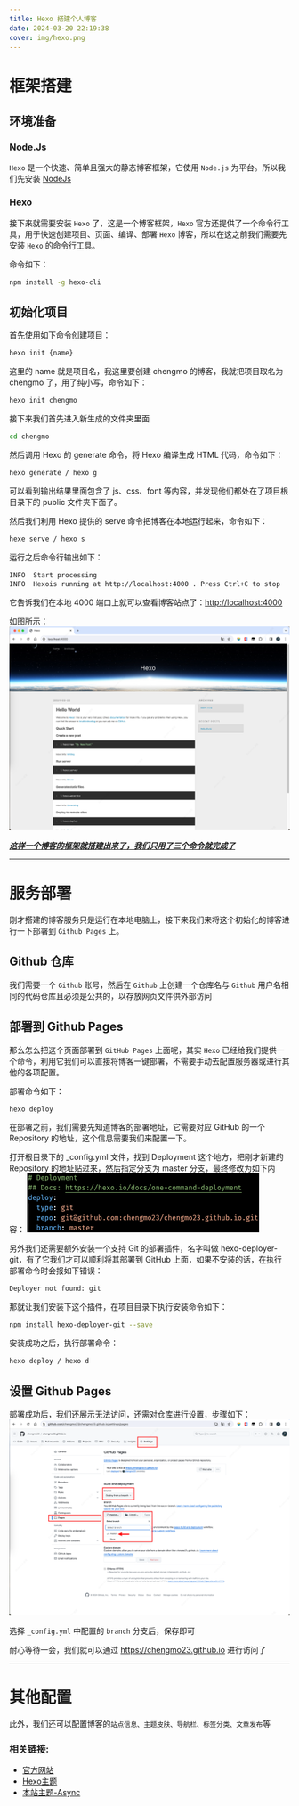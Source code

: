 ```yaml
---
title: Hexo 搭建个人博客
date: 2024-03-20 22:19:38
cover: img/hexo.png
---
```

# 框架搭建

## 环境准备

### Node.Js
`Hexo` 是一个快速、简单且强大的静态博客框架，它使用 `Node.js` 为平台。所以我们先安装 [NodeJs](https://nodejs.org/en/download)

### Hexo
接下来就需要安装 `Hexo` 了，这是一个博客框架，`Hexo` 官方还提供了一个命令行工具，用于快速创建项目、页面、编译、部署 `Hexo` 博客，所以在这之前我们需要先安装 `Hexo` 的命令行工具。


命令如下：
```bash
npm install -g hexo-cli
```
## 初始化项目

首先使用如下命令创建项目：
```bash
hexo init {name}
```
这里的 name 就是项目名，我这里要创建 chengmo 的博客，我就把项目取名为 chengmo 了，用了纯小写，命令如下：
```bash
hexo init chengmo
```
接下来我们首先进入新生成的文件夹里面
```bash
cd chengmo
```
然后调用 Hexo 的 generate 命令，将 Hexo 编译生成 HTML 代码，命令如下：
```bash
hexo generate / hexo g
```
可以看到输出结果里面包含了 js、css、font 等内容，并发现他们都处在了项目根目录下的 public 文件夹下面了。

然后我们利用 Hexo 提供的 serve 命令把博客在本地运行起来，命令如下：
```bash
hexe serve / hexo s
```
运行之后命令行输出如下：
```bash
INFO  Start processing
INFO  Hexois running at http://localhost:4000 . Press Ctrl+C to stop 
```
它告诉我们在本地 4000 端口上就可以查看博客站点了：[http://localhost:4000](http://localhost:4000)

如图所示：
![](../img/hexo-init.png)


***<u>这样一个博客的框架就搭建出来了，我们只用了三个命令就完成了</u>***

---



# 服务部署
刚才搭建的博客服务只是运行在本地电脑上，接下来我们来将这个初始化的博客进行一下部署到 `Github Pages` 上。

## Github 仓库
我们需要一个 `Github` 账号，然后在 `Github` 上创建一个仓库名与 `Github` 用户名相同的代码仓库且必须是公共的，以存放网页文件供外部访问

## 部署到 Github Pages
那么怎么把这个页面部署到 `GitHub Pages` 上面呢，其实 `Hexo` 已经给我们提供一个命令，利用它我们可以直接将博客一键部署，不需要手动去配置服务器或进行其他的各项配置。

部署命令如下：
```bash
hexo deploy
```
在部署之前，我们需要先知道博客的部署地址，它需要对应 GitHub 的一个 Repository 的地址，这个信息需要我们来配置一下。

打开根目录下的 _config.yml 文件，找到 Deployment 这个地方，把刚才新建的 Repository 的地址贴过来，然后指定分支为 master 分支，最终修改为如下内容：
![](../img/deploy-config.png)

另外我们还需要额外安装一个支持 Git 的部署插件，名字叫做 hexo-deployer-git，有了它我们才可以顺利将其部署到 GitHub 上面，如果不安装的话，在执行部署命令时会报如下错误：
```bash
Deployer not found: git
```
那就让我们安装下这个插件，在项目目录下执行安装命令如下：
```bash
npm install hexo-deployer-git --save
```
安装成功之后，执行部署命令：
```bash
hexo deploy / hexo d
```
## 设置 Github Pages
部署成功后，我们还展示无法访问，还需对仓库进行设置，步骤如下：
![](../img/github-pages-setting.png)

选择 `_config.yml` 中配置的 `branch` 分支后，保存即可

耐心等待一会，我们就可以通过 https://chengmo23.github.io 进行访问了

---

# 其他配置
此外，我们还可以配置博客的`站点信息、主题皮肤、导航栏、标签分类、文章发布`等


### 相关链接:
- [官方网站](https://hexo.io)
- [Hexo主题](https://hexo.io/themes/)
- [本站主题-Async](https://hexo-theme-async.imalun.com/)